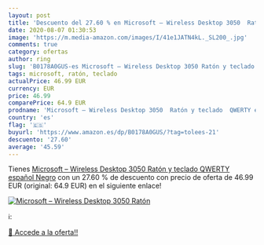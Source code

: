 ```yaml
---
layout: post
title: 'Descuento del 27.60 % en Microsoft – Wireless Desktop 3050  Ratón'
date: 2020-08-07 01:30:53
image: 'https://m.media-amazon.com/images/I/41e1JATN4kL._SL200_.jpg'
comments: true
category: ofertas
author: ring
slug: 'B0178A0GUS-es Microsoft – Wireless Desktop 3050 Ratón y teclado QWERTY...'
tags: microsoft, ratón, teclado
actualPrice: 46.99 EUR
currency: EUR
price: 46.99
comparePrice: 64.9 EUR
prodname: 'Microsoft – Wireless Desktop 3050  Ratón y teclado  QWERTY español  Negro'
country: 'es'
flag: '🇪🇸'
buyurl: 'https://www.amazon.es/dp/B0178A0GUS/?tag=tolees-21'
descuento: '27.60'
average: '45.59'
---
```


Tienes [Microsoft – Wireless Desktop 3050  Ratón y teclado  QWERTY español  Negro](https://www.amazon.es/dp/B0178A0GUS/?tag=tolees-21) con un 27.60 % de descuento con precio de oferta de 46.99 EUR (original: 64.9 EUR) en el siguiente enlace!

[![Microsoft – Wireless Desktop 3050  Ratón](https://m.media-amazon.com/images/I/41e1JATN4kL._SL200_.jpg)](https://www.amazon.es/dp/B0178A0GUS/?tag=tolees-21)

ℹ️:


[🛒 Accede a la oferta!!](https://www.amazon.es/dp/B0178A0GUS/?tag=tolees-21)
